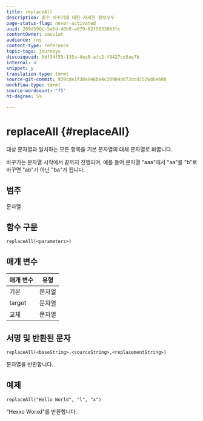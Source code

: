 ```yaml
---
title: replaceAll
description: 함수 바꾸기에 대한 자세한 정보모두
page-status-flag: never-activated
uuid: 269d590c-5a6d-40b9-a879-02f5033863fc
contentOwner: sauviat
audience: rns
content-type: reference
topic-tags: journeys
discoiquuid: 5df34f55-135a-4ea8-afc2-f9427ce5ae7b
internal: n
snippet: y
translation-type: tm+mt
source-git-commit: 939cde1f30a946ba4c20984dd72dcd1526d6e608
workflow-type: tm+mt
source-wordcount: '75'
ht-degree: 5%

---
```



# replaceAll {#replaceAll}

대상 문자열과 일치하는 모든 항목을 기본 문자열의 대체 문자열로 바꿉니다.

바꾸기는 문자열 시작에서 끝까지 진행되며, 예를 들어 문자열 &quot;aaa&quot;에서 &quot;aa&quot;를 &quot;b&quot;로 바꾸면 &quot;ab&quot;가 아닌 &quot;ba&quot;가 됩니다.

## 범주

문자열

## 함수 구문

`replaceAll(<parameters>)`

## 매개 변수

| 매개 변수 | 유형 |
|-----------|--------------|
| 기본 | 문자열 |
| target | 문자열 |
| 교체 | 문자열 |

## 서명 및 반환된 문자

`replaceAll(<baseString>,<sourceString>,<replacementString>)`

문자열을 반환합니다.

## 예제

`replaceAll("Hello World", "l", "x")`

&quot;Hexxo Worxd&quot;를 반환합니다.
